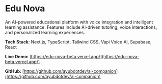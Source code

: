 # Edu Nova

An AI-powered educational platform with voice integration and intelligent learning assistance. Features include AI-driven tutoring, voice interactions, and personalized learning experiences.

**Tech Stack:** Next.js, TypeScript, Tailwind CSS, Vapi Voice AI, Supabase, React

**Live Demo:** [https://edu-nova-beta.vercel.app/](https://edu-nova-beta.vercel.app/)

**GitHub:** [https://github.com/ayubdotdev/ai-companion](https://github.com/ayubdotdev/ai-companion) 